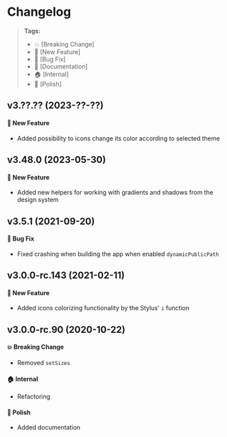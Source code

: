 Changelog
=========

> **Tags:**
> - :boom:       [Breaking Change]
> - :rocket:     [New Feature]
> - :bug:        [Bug Fix]
> - :memo:       [Documentation]
> - :house:      [Internal]
> - :nail_care:  [Polish]

## v3.??.?? (2023-??-??)

#### :rocket: New Feature

* Added possibility to icons change its color according to selected theme

## v3.48.0 (2023-05-30)

#### :rocket: New Feature

* Added new helpers for working with gradients and shadows from the design system

## v3.5.1 (2021-09-20)

#### :bug: Bug Fix

* Fixed crashing when building the app when enabled `dynamicPublicPath`

## v3.0.0-rc.143 (2021-02-11)

#### :rocket: New Feature

* Added icons colorizing functionality by the Stylus' `i` function

## v3.0.0-rc.90 (2020-10-22)

#### :boom: Breaking Change

* Removed `setSizes`

#### :house: Internal

* Refactoring

#### :nail_care: Polish

* Added documentation
